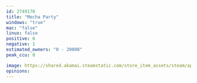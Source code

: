 ```yaml
---
id: 2749170
title: "Mecha Party"
windows: "true"
mac: "false"
linux: false
positive: 6
negative: 1
estimated_owners: "0 - 20000"
peak_ccu: 0

image: https://shared.akamai.steamstatic.com/store_item_assets/steam/apps/2749170/header.jpg?t=1721011139
opinions:
---
```

